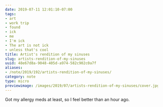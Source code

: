 ```yaml
---
date: 2019-07-11 12:01:10-07:00
tags:
- art
- work trip
- found
- ick
- me
- I'm ick
- The art is not ick
- unless that's cool
title: Artist's rendition of my sinuses
slug: artists-rendition-of-my-sinuses
uuid: 48e67d8a-9048-405d-a974-582c902c0a7f
aliases:
- /note/2019/192/artists-rendition-of-my-sinuses/
category: note
type: micro
previewimage: /images/2019/07/artists-rendition-of-my-sinuses/cover.jpg
---
```

Got my allergy meds at least, so I feel better than an hour ago.